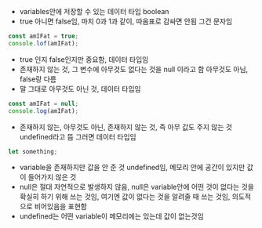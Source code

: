 - variables안에 저장할 수 있는 데이터 타입 boolean
- true 아니면 false임, 마치 0과 1과 같이, 따옴표로 감싸면 안됨 그건 문자임

```jsx
const amIFat = true;
console.lof(amIFat);
```

- true 인지 false인지만 중요함, 데이터 타입임
- 존재하지 않는 것, 그 변수에 아무것도 없다는 것을 null 이라고 함 아무것도 아님, false랑 다름
- 말 그대로 아무것도 아닌 것, 데이터 타입임

```jsx
const amIFat = null;
console.log(amIFat);
```

- 존재하지 않는, 아무것도 아닌, 존재하지 않는 것, 즉 아무 값도 주지 않는 것 undefined라고 뜸 그러면 데이터 타입임

```jsx
let something;
```

- variable을 존재하지만 값을 안 준 것 undefined임, 메모리 안에 공간이 있지만 값이 들어가지 않은 것
- null은 절대 자연적으로 발생하지 않음, null은 variable안에 어떤 것이 없다는 것을 확실히 하기 위해 쓰는 것임, 여기엔 값이 없다는 것을 알려줄 때 쓰는 것임, 의도적으로 비어있음을 표현함
- undefined는 어떤 variable이 메모리에는 있는데 값이 없는것임